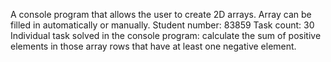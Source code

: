 A console program that allows the user to create 2D arrays. Array can be filled in automatically or manually.
Student number: 83859
Task count: 30
Individual task solved in the console program: calculate the sum of positive elements in those array rows that have at least one negative element.
